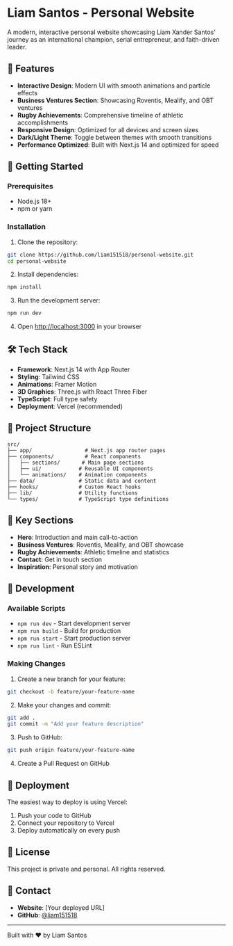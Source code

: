 # Liam Santos - Personal Website

A modern, interactive personal website showcasing Liam Xander Santos' journey as an international champion, serial entrepreneur, and faith-driven leader.

## 🌟 Features

- **Interactive Design**: Modern UI with smooth animations and particle effects
- **Business Ventures Section**: Showcasing Roventis, Mealify, and OBT ventures
- **Rugby Achievements**: Comprehensive timeline of athletic accomplishments
- **Responsive Design**: Optimized for all devices and screen sizes
- **Dark/Light Theme**: Toggle between themes with smooth transitions
- **Performance Optimized**: Built with Next.js 14 and optimized for speed

## 🚀 Getting Started

### Prerequisites

- Node.js 18+ 
- npm or yarn

### Installation

1. Clone the repository:
```bash
git clone https://github.com/liam151518/personal-website.git
cd personal-website
```

2. Install dependencies:
```bash
npm install
```

3. Run the development server:
```bash
npm run dev
```

4. Open [http://localhost:3000](http://localhost:3000) in your browser

## 🛠️ Tech Stack

- **Framework**: Next.js 14 with App Router
- **Styling**: Tailwind CSS
- **Animations**: Framer Motion
- **3D Graphics**: Three.js with React Three Fiber
- **TypeScript**: Full type safety
- **Deployment**: Vercel (recommended)

## 📁 Project Structure

```
src/
├── app/                 # Next.js app router pages
├── components/          # React components
│   ├── sections/       # Main page sections
│   ├── ui/            # Reusable UI components
│   └── animations/    # Animation components
├── data/              # Static data and content
├── hooks/             # Custom React hooks
├── lib/               # Utility functions
└── types/             # TypeScript type definitions
```

## 🎯 Key Sections

- **Hero**: Introduction and main call-to-action
- **Business Ventures**: Roventis, Mealify, and OBT showcase
- **Rugby Achievements**: Athletic timeline and statistics
- **Contact**: Get in touch section
- **Inspiration**: Personal story and motivation

## 🔧 Development

### Available Scripts

- `npm run dev` - Start development server
- `npm run build` - Build for production
- `npm run start` - Start production server
- `npm run lint` - Run ESLint

### Making Changes

1. Create a new branch for your feature:
```bash
git checkout -b feature/your-feature-name
```

2. Make your changes and commit:
```bash
git add .
git commit -m "Add your feature description"
```

3. Push to GitHub:
```bash
git push origin feature/your-feature-name
```

4. Create a Pull Request on GitHub

## 🚀 Deployment

The easiest way to deploy is using Vercel:

1. Push your code to GitHub
2. Connect your repository to Vercel
3. Deploy automatically on every push

## 📝 License

This project is private and personal. All rights reserved.

## 🤝 Contact

- **Website**: [Your deployed URL]
- **GitHub**: [@liam151518](https://github.com/liam151518)

---

Built with ❤️ by Liam Santos 